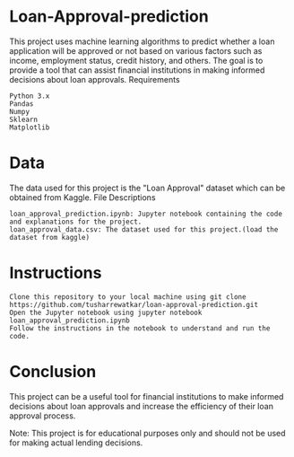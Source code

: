 # Loan-Approval-prediction

This project uses machine learning algorithms to predict whether a loan application will be approved or not based on various factors such as income, employment status, credit history, and others. The goal is to provide a tool that can assist financial institutions in making informed decisions about loan approvals.
Requirements

    Python 3.x
    Pandas
    Numpy
    Sklearn
    Matplotlib

# Data

The data used for this project is the "Loan Approval" dataset which can be obtained from Kaggle.
File Descriptions

    loan_approval_prediction.ipynb: Jupyter notebook containing the code and explanations for the project.
    loan_approval_data.csv: The dataset used for this project.(load the dataset from kaggle)

# Instructions

    Clone this repository to your local machine using git clone https://github.com/tusharrewatkar/loan-approval-prediction.git
    Open the Jupyter notebook using jupyter notebook loan_approval_prediction.ipynb
    Follow the instructions in the notebook to understand and run the code.

# Conclusion

This project can be a useful tool for financial institutions to make informed decisions about loan approvals and increase the efficiency of their loan approval process.

Note: This project is for educational purposes only and should not be used for making actual lending decisions.
